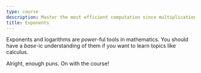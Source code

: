 ```yaml
---
type: course
description: Master the most efficient computation since multiplication!
title: Exponents
---
```


Exponents and logarithms are *power*-ful tools in mathematics. You should have a *base*-ic understanding of them if you want to learn topics like calculus.

Alright, enough puns. On with the course!
